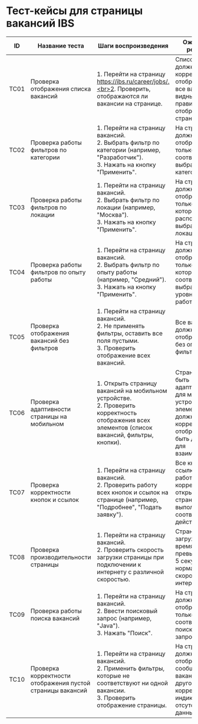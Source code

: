 # Тест-кейсы для страницы вакансий IBS

| ID  | Название теста                              | Шаги воспроизведения                                                                                                                                 | Ожидаемый результат                                                                                                                                     |
|-----|--------------------------------------------|------------------------------------------------------------------------------------------------------------------------------------------------------|-------------------------------------------------------------------------------------------------------------------------------------------------------|
| TC01 | Проверка отображения списка вакансий       | 1. Перейти на страницу https://ibs.ru/career/jobs/.<br>2. Проверить, отображаются ли вакансии на странице.                                          | Список вакансий должен корректно отображаться, все вакансии видны и правильно отображены на странице.                                                 |
| TC02 | Проверка работы фильтров по категории      | 1. Перейти на страницу вакансий.<br>2. Выбрать фильтр по категории (например, "Разработчик").<br>3. Нажать на кнопку "Применить".                  | На странице должны отобразиться только вакансии, соответствующие выбранной категории.                                                                |
| TC03 | Проверка работы фильтров по локации       | 1. Перейти на страницу вакансий.<br>2. Выбрать фильтр по локации (например, "Москва").<br>3. Нажать на кнопку "Применить".                        | На странице должны отобразиться только вакансии, которые расположены в выбранной локации.                                                           |
| TC04 | Проверка работы фильтров по опыту работы   | 1. Перейти на страницу вакансий.<br>2. Выбрать фильтр по опыту работы (например, "Средний").<br>3. Нажать на кнопку "Применить".                  | На странице должны отобразиться только вакансии, которые соответствуют выбранному уровню опыта работы.                                              |
| TC05 | Проверка отображения вакансий без фильтров | 1. Перейти на страницу вакансий.<br>2. Не применять фильтры, оставить все поля пустыми.<br>3. Проверить отображение всех вакансий.                  | Все вакансии должны отображаться без ограничений фильтров.                                                                                           |
| TC06 | Проверка адаптивности страницы на мобильном | 1. Открыть страницу вакансий на мобильном устройстве.<br>2. Проверить корректность отображения всех элементов (список вакансий, фильтры, кнопки).  | Страница должна быть адаптирована для мобильных устройств, элементы должны корректно отображаться и быть доступны для взаимодействия.                  |
| TC07 | Проверка корректности кнопок и ссылок      | 1. Перейти на страницу вакансий.<br>2. Проверить работу всех кнопок и ссылок на странице (например, "Подробнее", "Подать заявку").                   | Все кнопки и ссылки должны работать корректно, открывая нужные страницы или выполняя соответствующие действия.                                          |
| TC08 | Проверка производительности страницы       | 1. Перейти на страницу вакансий.<br>2. Проверить скорость загрузки страницы при подключении к интернету с различной скоростью.                       | Страница должна загружаться за время, не превышающее 3-5 секунд при нормальной скорости интернета.                                                    |
| TC09 | Проверка работы поиска вакансий            | 1. Перейти на страницу вакансий.<br>2. Ввести поисковый запрос (например, "Java").<br>3. Нажать "Поиск".                                            | На странице должны отобразиться только вакансии, соответствующие поисковому запросу.                                                                |
| TC10 | Проверка корректности отображения пустой страницы вакансий | 1. Перейти на страницу вакансий.<br>2. Применить фильтры, которые не соответствуют ни одной вакансии.<br>3. Проверить отображение страницы. | На странице должно отображаться сообщение, что вакансий нет, или другой корректный индикатор отсутствия данных. |

